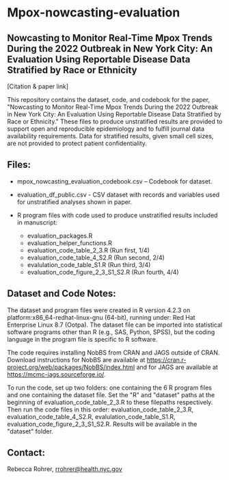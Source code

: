 # Mpox-nowcasting-evaluation
## Nowcasting to Monitor Real-Time Mpox Trends During the 2022 Outbreak in New York City: An Evaluation Using Reportable Disease Data Stratified by Race or Ethnicity
[Citation & paper link]

This repository contains the dataset, code, and codebook for the paper, "Nowcasting to Monitor Real-Time Mpox Trends During the 2022 Outbreak in New York City: An Evaluation Using Reportable Disease Data Stratified by Race or Ethnicity." These files to produce unstratified results are provided to support open and reproducible epidemiology and to fulfill journal data availability requirements. Data for stratified results, given small cell sizes, are not provided to protect patient confidentiality.

## Files:
* mpox_nowcasting_evaluation_codebook.csv – Codebook for dataset.
  
* evaluation_df_public.csv - CSV dataset with records and variables used for unstratified analyses shown in paper.
  
* R program files with code used to produce unstratified results included in manuscript:
  * evaluation_packages.R
  * evaluation_helper_functions.R
  * evaluation_code_table_2_3.R (Run first, 1/4)
  * evaluation_code_table_4_S2.R (Run second, 2/4)
  * evalulation_code_table_S1.R (Run third, 3/4)
  * evaluation_code_figure_2_3_S1_S2.R (Run fourth, 4/4)


## Dataset and Code Notes:
The dataset and program files were created in R version 4.2.3 on platform:x86_64-redhat-linux-gnu (64-bit), running under: Red Hat Enterprise Linux 8.7 (Ootpa). 
The dataset file can be imported into statistical software programs other than R (e.g., SAS, Python, SPSS), but the coding language in the program file is specific to R software.

The code requires installing NobBS from CRAN and JAGS outside of CRAN. Download instructions for NobBS are available at https://cran.r-project.org/web/packages/NobBS/index.html and for JAGS are available at https://mcmc-jags.sourceforge.io/.

To run the code, set up two folders: one containing the 6 R program files and one containing the dataset file. Set the "R" and "dataset" paths at the beginning of evaluation_code_table_2_3.R to these filepaths respectively. Then run the code files in this order: evaluation_code_table_2_3.R, evaluation_code_table_4_S2.R, evalulation_code_table_S1.R, evaluation_code_figure_2_3_S1_S2.R. Results will be available in the "dataset" folder.


## Contact:
Rebecca Rohrer, rrohrer@health.nyc.gov

